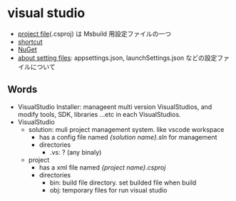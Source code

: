 # visual studio

- [project file](./projectfile.md)(.csproj) は Msbuild 用設定ファイルの一つ
- [shortcut](./shortcut.md)
- [NuGet](./nuget.md)
- [about setting files](./settingFiles.md): appsettings.json, launchSettings.json などの設定ファイルについて

## Words

- VisualStudio Installer: manageent multi version VisualStudios, and modify tools, SDK, libraries ...etc in each VisualStudios.
- VisualStudio
  - solution: muli project management system. like vscode workspace
    - has a config file named _{solution name}.sln_ for management
    - directories
      - .vs: ? (any binaly)
  - project
    - has a xml file named _{project name}.csproj_
    - directories
      - bin: build file directory. set builded file when build
      - obj: temporary files for run visual studio
